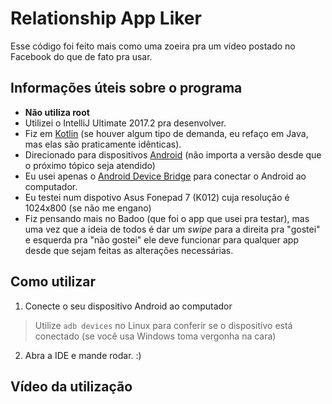# Relationship App Liker

Esse código foi feito mais como uma zoeira pra um vídeo postado no Facebook do que de fato pra usar.

## Informações úteis sobre o programa
* **Não utiliza root**
* Utilizei o IntelliJ Ultimate 2017.2 pra desenvolver.
* Fiz em [Kotlin](https://kotlinlang.org) (se houver algum tipo de demanda, eu refaço em Java, mas elas são praticamente idênticas).
* Direcionado para dispositivos [Android](https://www.android.com/) (não importa a versão desde que o próximo tópico seja atendido)
* Eu usei apenas o [Android Device Bridge](https://developer.android.com/studio/command-line/adb.html) para conectar o Android ao computador.
* Eu testei num dispotivo Asus Fonepad 7 (K012) cuja resolução é 1024x800 (se não me engano)
* Fiz pensando mais no Badoo (que foi o app que usei pra testar), mas uma vez que a ideia de todos é dar um *swipe* para a direita pra "gostei" e esquerda pra "não gostei" ele deve funcionar para qualquer app desde que sejam feitas as alterações necessárias.

## Como utilizar

1. Conecte o seu dispositivo Android ao computador
> Utilize `adb devices` no Linux para conferir se o dispositivo está conectado (se você usa Windows toma vergonha na cara)

2. Abra a IDE e mande rodar. :)

## Vídeo da utilização
